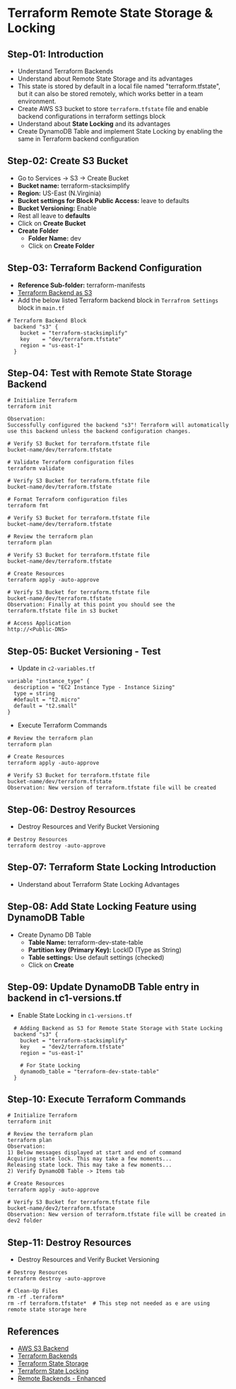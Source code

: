 # Terraform Remote State Storage & Locking

## Step-01: Introduction
- Understand Terraform Backends
- Understand about Remote State Storage and its advantages
- This state is stored by default in a local file named "terraform.tfstate", but it can also be stored remotely, which works better in a team environment.
- Create AWS S3 bucket to store `terraform.tfstate` file and enable backend configurations in terraform settings block
- Understand about **State Locking** and its advantages
- Create DynamoDB Table and  implement State Locking by enabling the same in Terraform backend configuration

## Step-02: Create S3 Bucket
- Go to Services -> S3 -> Create Bucket
- **Bucket name:** terraform-stacksimplify
- **Region:** US-East (N.Virginia)
- **Bucket settings for Block Public Access:** leave to defaults
- **Bucket Versioning:** Enable
- Rest all leave to **defaults**
- Click on **Create Bucket**
- **Create Folder**
  - **Folder Name:** dev
  - Click on **Create Folder**


## Step-03: Terraform Backend Configuration
- **Reference Sub-folder:** terraform-manifests
- [Terraform Backend as S3](https://www.terraform.io/docs/language/settings/backends/s3.html)
- Add the below listed Terraform backend block in `Terrafrom Settings` block in `main.tf`
```
# Terraform Backend Block
  backend "s3" {
    bucket = "terraform-stacksimplify"
    key    = "dev/terraform.tfstate"
    region = "us-east-1"    
  }
```

## Step-04: Test with Remote State Storage Backend
```t
# Initialize Terraform
terraform init

Observation: 
Successfully configured the backend "s3"! Terraform will automatically
use this backend unless the backend configuration changes.

# Verify S3 Bucket for terraform.tfstate file
bucket-name/dev/terraform.tfstate

# Validate Terraform configuration files
terraform validate

# Verify S3 Bucket for terraform.tfstate file
bucket-name/dev/terraform.tfstate

# Format Terraform configuration files
terraform fmt

# Verify S3 Bucket for terraform.tfstate file
bucket-name/dev/terraform.tfstate

# Review the terraform plan
terraform plan 

# Verify S3 Bucket for terraform.tfstate file
bucket-name/dev/terraform.tfstate

# Create Resources 
terraform apply -auto-approve

# Verify S3 Bucket for terraform.tfstate file
bucket-name/dev/terraform.tfstate
Observation: Finally at this point you should see the terraform.tfstate file in s3 bucket

# Access Application
http://<Public-DNS>
```

## Step-05: Bucket Versioning - Test
- Update in `c2-variables.tf` 
```t
variable "instance_type" {
  description = "EC2 Instance Type - Instance Sizing"
  type = string
  #default = "t2.micro"
  default = "t2.small"
}
```
- Execute Terraform Commands
```t
# Review the terraform plan
terraform plan 

# Create Resources 
terraform apply -auto-approve

# Verify S3 Bucket for terraform.tfstate file
bucket-name/dev/terraform.tfstate
Observation: New version of terraform.tfstate file will be created
```


## Step-06: Destroy Resources
- Destroy Resources and Verify Bucket Versioning
```t
# Destroy Resources
terraform destroy -auto-approve
```
## Step-07: Terraform State Locking Introduction
- Understand about Terraform State Locking Advantages

## Step-08: Add State Locking Feature using DynamoDB Table
- Create Dynamo DB Table
  - **Table Name:** terraform-dev-state-table
  - **Partition key (Primary Key):** LockID (Type as String)
  - **Table settings:** Use default settings (checked)
  - Click on **Create**

## Step-09: Update DynamoDB Table entry in backend in c1-versions.tf
- Enable State Locking in `c1-versions.tf`
```t
  # Adding Backend as S3 for Remote State Storage with State Locking
  backend "s3" {
    bucket = "terraform-stacksimplify"
    key    = "dev2/terraform.tfstate"
    region = "us-east-1"  

    # For State Locking
    dynamodb_table = "terraform-dev-state-table"
  }
```

## Step-10: Execute Terraform Commands
```t
# Initialize Terraform 
terraform init

# Review the terraform plan
terraform plan 
Observation: 
1) Below messages displayed at start and end of command
Acquiring state lock. This may take a few moments...
Releasing state lock. This may take a few moments...
2) Verify DynamoDB Table -> Items tab

# Create Resources 
terraform apply -auto-approve

# Verify S3 Bucket for terraform.tfstate file
bucket-name/dev2/terraform.tfstate
Observation: New version of terraform.tfstate file will be created in dev2 folder
```

## Step-11: Destroy Resources
- Destroy Resources and Verify Bucket Versioning
```t
# Destroy Resources
terraform destroy -auto-approve

# Clean-Up Files
rm -rf .terraform*
rm -rf terraform.tfstate*  # This step not needed as e are using remote state storage here
```

## References 
- [AWS S3 Backend](https://www.terraform.io/docs/language/settings/backends/s3.html)
- [Terraform Backends](https://www.terraform.io/docs/language/settings/backends/index.html)
- [Terraform State Storage](https://www.terraform.io/docs/language/state/backends.html)
- [Terraform State Locking](https://www.terraform.io/docs/language/state/locking.html)
- [Remote Backends - Enhanced](https://www.terraform.io/docs/language/settings/backends/remote.html)
